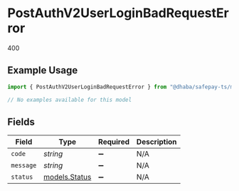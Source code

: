 # PostAuthV2UserLoginBadRequestError

400

## Example Usage

```typescript
import { PostAuthV2UserLoginBadRequestError } from "@dhaba/safepay-ts/models/errors";

// No examples available for this model
```

## Fields

| Field                                   | Type                                    | Required                                | Description                             |
| --------------------------------------- | --------------------------------------- | --------------------------------------- | --------------------------------------- |
| `code`                                  | *string*                                | :heavy_minus_sign:                      | N/A                                     |
| `message`                               | *string*                                | :heavy_minus_sign:                      | N/A                                     |
| `status`                                | [models.Status](../../models/status.md) | :heavy_minus_sign:                      | N/A                                     |